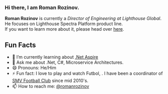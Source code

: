 ### Hi there, I am Roman Rozinov.

**Roman Rozinov** is currently a *Director of Engineering at Lighthouse Global*.  He focuses on Lighthouse Spectra Platform product line. 
<br>If you want to learn more about it, please head over [here](https://www.lighthouseglobal.com/spectra).

## Fun Facts
- 🌱 I’m currently learning about [.Net Aspire](https://github.com/dotnet/aspire)
- 💬 Ask me about .Net, C#, Microservice Architectures.
- 😄 Pronouns: He/Him
- ⚡ Fun fact: I love to play and watch Futbol, . I have been a coordinator of [SMV Football Club](https://www.facebook.com/SMVFC/) since mid 2010's.
- 📫 How to reach me: [@romanrozinov](https://twitter.com/romanrozinov)   
<!-- - 🔭 I’m currently workin 
- 👯 I’m looking to collaborate on [.Net Aspire](https://github.com/dotnet/aspire)
- 🤔 I’m looking for help with ...


-->
